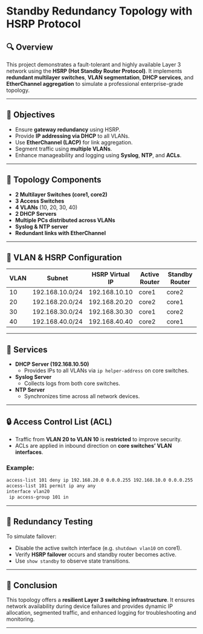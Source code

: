 # Standby Redundancy Topology with HSRP Protocol

## 🔍 Overview

This project demonstrates a fault-tolerant and highly available Layer 3 network using the **HSRP (Hot Standby Router Protocol)**. It implements **redundant multilayer switches**, **VLAN segmentation**, **DHCP services**, and **EtherChannel aggregation** to simulate a professional enterprise-grade topology.

---

## 🎯 Objectives

- Ensure **gateway redundancy** using HSRP.
- Provide **IP addressing via DHCP** to all VLANs.
- Use **EtherChannel (LACP)** for link aggregation.
- Segment traffic using **multiple VLANs**.
- Enhance manageability and logging using **Syslog**, **NTP**, and **ACLs**.

---

## 🧹 Topology Components

- **2 Multilayer Switches (core1, core2)**
- **3 Access Switches**
- **4 VLANs** (10, 20, 30, 40)
- **2 DHCP Servers**
- **Multiple PCs distributed across VLANs**
- **Syslog & NTP server**
- **Redundant links with EtherChannel**

---

## 🔐 VLAN & HSRP Configuration

| VLAN | Subnet          | HSRP Virtual IP | Active Router | Standby Router |
| ---- | --------------- | --------------- | ------------- | -------------- |
| 10   | 192.168.10.0/24 | 192.168.10.10   | core1         | core2          |
| 20   | 192.168.20.0/24 | 192.168.20.20   | core2         | core1          |
| 30   | 192.168.30.0/24 | 192.168.30.30   | core1         | core2          |
| 40   | 192.168.40.0/24 | 192.168.40.40   | core2         | core1          |

---

## 🔧 Services

- **DHCP Server (192.168.10.50)**
  - Provides IPs to all VLANs via `ip helper-address` on core switches.
- **Syslog Server**
  - Collects logs from both core switches.
- **NTP Server**
  - Synchronizes time across all network devices.

---

## 🔒 Access Control List (ACL)

- Traffic from **VLAN 20 to VLAN 10** is **restricted** to improve security.
- ACLs are applied in inbound direction on **core switches’ VLAN interfaces**.

### Example:

```bash
access-list 101 deny ip 192.168.20.0 0.0.0.255 192.168.10.0 0.0.0.255
access-list 101 permit ip any any
interface vlan20
 ip access-group 101 in
```

---

## 🥺 Redundancy Testing

To simulate failover:

- Disable the active switch interface (e.g. `shutdown vlan10` on core1).
- Verify **HSRP failover** occurs and standby router becomes active.
- Use `show standby` to observe state transitions.

---

## 🏁 Conclusion

This topology offers a **resilient Layer 3 switching infrastructure**. It ensures network availability during device failures and provides dynamic IP allocation, segmented traffic, and enhanced logging for troubleshooting and monitoring.

---

